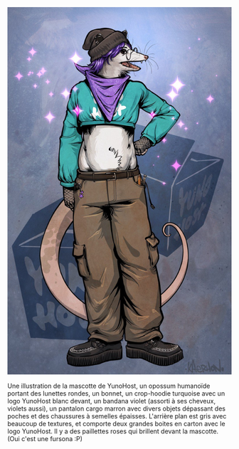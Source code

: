 
![Screenshot of mascot](./mascot/final/YunoHost-mascot.jpg)

Une illustration de la mascotte de YunoHost, un opossum humanoïde portant des lunettes rondes, un bonnet, un crop-hoodie turquoise avec un logo YunoHost blanc devant, un bandana violet (assorti à ses cheveux, violets aussi), un pantalon cargo marron avec divers objets dépassant des poches et des chaussures à semelles épaisses. L'arrière plan est gris avec beaucoup de textures, et comporte deux grandes boites en carton avec le logo YunoHost. Il y a des paillettes roses qui brillent devant la mascotte. (Oui c'est une fursona :P)